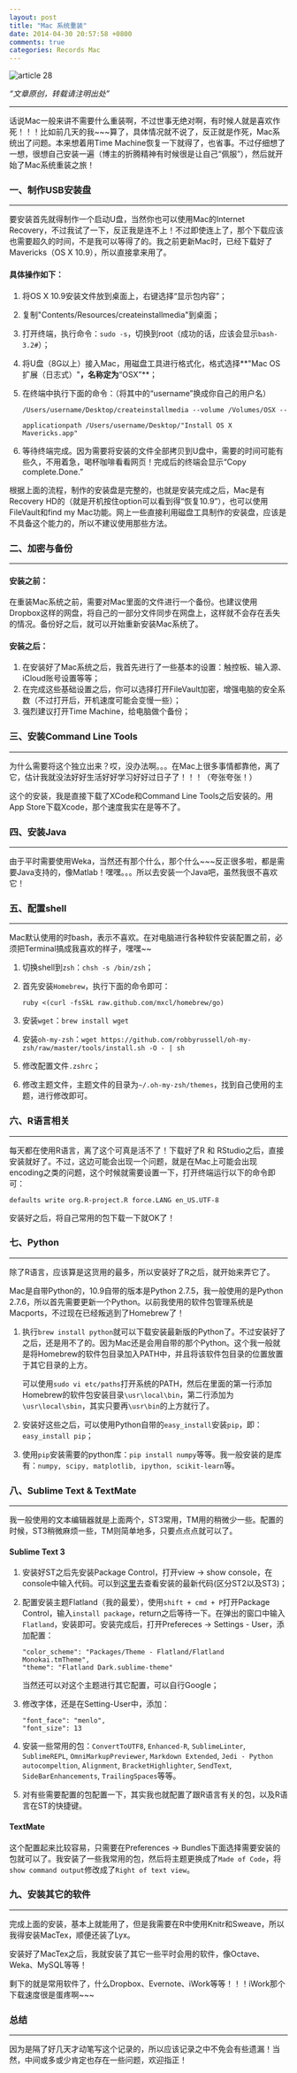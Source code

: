 ```yaml
---
layout: post
title: "Mac 系统重装"
date: 2014-04-30 20:57:58 +0800
comments: true
categories: Records Mac
---
```


![article 28](/images/article/article28.jpg)
<!-- more -->

*“文章原创，转载请注明出处”*

***

话说Mac一般来讲不需要什么重装啊，不过世事无绝对啊，有时候人就是喜欢作死！！！比如前几天的我~~~算了，具体情况就不说了，反正就是作死，Mac系统出了问题。本来想着用Time Machine恢复一下就得了，也省事。不过仔细想了一想，很想自己安装一遍（博主的折腾精神有时候很是让自己“佩服”），然后就开始了Mac系统重装之旅！

### 一、制作USB安装盘
***

要安装首先就得制作一个启动U盘，当然你也可以使用Mac的Internet Recovery，不过我试了一下，反正我是连不上！不过即使连上了，那个下载应该也需要超久的时间，不是我可以等得了的。我之前更新Mac时，已经下载好了Mavericks（OS X 10.9），所以直接拿来用了。

#### 具体操作如下：

1. 将OS X 10.9安装文件放到桌面上，右键选择“显示包内容”；
2. 复制"Contents/Resources/createinstallmedia"到桌面；
3. 打开终端，执行命令：`sudo -s`，切换到root（成功的话，应该会显示`bash-3.2#`）；
4. 将U盘（8G以上）接入Mac，用磁盘工具进行格式化，格式选择**"Mac OS扩展（日志式）"**，名称定为**“OSX”**；
5. 在终端中执行下面的命令：（将其中的“username”换成你自己的用户名）

    ```
    /Users/username/Desktop/createinstallmedia --volume /Volumes/OSX --
    ```

    ```
    applicationpath /Users/username/Desktop/"Install OS X Mavericks.app"
    ```

6. 等待终端完成。因为需要将安装的文件全部拷贝到U盘中，需要的时间可能有些久，不用着急，喝杯咖啡看看网页！完成后的终端会显示“Copy complete.Done.”

根据上面的流程，制作的安装盘是完整的，也就是安装完成之后，Mac是有Recovery HD的（就是开机按住option可以看到得“恢复10.9”），也可以使用FileVault和find my Mac功能。网上一些直接利用磁盘工具制作的安装盘，应该是不具备这个能力的，所以不建议使用那些方法。


### 二、加密与备份
***

#### 安装之前：

在重装Mac系统之前，需要对Mac里面的文件进行一个备份。也建议使用Dropbox这样的网盘，将自己的一部分文件同步在网盘上，这样就不会存在丢失的情况。备份好之后，就可以开始重新安装Mac系统了。

#### 安装之后：

1. 在安装好了Mac系统之后，我首先进行了一些基本的设置：触控板、输入源、iCloud账号设置等等；
2. 在完成这些基础设置之后，你可以选择打开FileVault加密，增强电脑的安全系数（不过打开后，开机速度可能会变慢一些）；
3. 强烈建议打开Time Machine，给电脑做个备份；

### 三、安装Command Line Tools
***

为什么需要将这个独立出来？哎，没办法啊。。。在Mac上很多事情都靠他，离了它，估计我就没法好好生活好好学习好好过日子了！！！（夸张夸张！）

这个的安装，我是直接下载了XCode和Command Line Tools之后安装的。用App Store下载Xcode，那个速度我实在是等不了。

### 四、安装Java
***

由于平时需要使用Weka，当然还有那个什么，那个什么~~~反正很多啦，都是需要Java支持的，像Matlab！嘿嘿。。。所以去安装一个Java吧，虽然我很不喜欢它！

### 五、配置shell
***

Mac默认使用的时bash，表示不喜欢。在对电脑进行各种软件安装配置之前，必须把Terminal搞成我喜欢的样子，嘿嘿~~

1. 切换shell到`zsh`：`chsh -s /bin/zsh`；
2. 首先安装`Homebrew`，执行下面的命令即可：

    ```
    ruby <(curl -fsSkL raw.github.com/mxcl/homebrew/go)
    ```

3. 安装`wget`：`brew install wget`
4. 安装`oh-my-zsh`：`wget https://github.com/robbyrussell/oh-my-zsh/raw/master/tools/install.sh -O - | sh`
5. 修改配置文件`.zshrc`；
6. 修改主题文件，主题文件的目录为`~/.oh-my-zsh/themes`，找到自己使用的主题，进行修改即可。

### 六、R语言相关
***

每天都在使用R语言，离了这个可真是活不了！下载好了R 和 RStudio之后，直接安装就好了。不过，这边可能会出现一个问题，就是在Mac上可能会出现encoding之类的问题，这个时候就需要设置一下，打开终端运行以下的命令即可：

```
defaults write org.R-project.R force.LANG en_US.UTF-8
```

安装好之后，将自己常用的包下载一下就OK了！

### 七、Python
***

除了R语言，应该算是这货用的最多，所以安装好了R之后，就开始来弄它了。

Mac是自带Python的，10.9自带的版本是Python 2.7.5，我一般使用的是Python 2.7.6，所以首先需要更新一个Python。以前我使用的软件包管理系统是Macports，不过现在已经叛逃到了Homebrew了！

1. 执行`brew install python`就可以下载安装最新版的Python了。不过安装好了之后，还是用不了的。因为Mac还是会用自带的那个Python。这个我一般就是将Homebrew的软件包目录加入PATH中，并且将该软件包目录的位置放置于其它目录的上方。

    可以使用`sudo vi etc/paths`打开系统的PATH，然后在里面的第一行添加Homebrew的软件包安装目录`\usr\local\bin`，第二行添加为`\usr\local\sbin`，其实只要再`\usr\bin`的上方就行了。

2. 安装好这些之后，可以使用Python自带的`easy_install`安装`pip`，即：`easy_install pip`；
3. 使用`pip`安装需要的python库：`pip install numpy`等等。我一般安装的是库有：`numpy, scipy, matplotlib, ipython, scikit-learn`等。

### 八、Sublime Text & TextMate
***

我一般使用的文本编辑器就是上面两个，ST3常用，TM用的稍微少一些。配置的时候，ST3稍微麻烦一些，TM则简单地多，只要点点点就可以了。

#### Sublime Text 3

1. 安装好ST之后先安装Package Control，打开view -> show console，在console中输入代码。可以到[这里](https://sublime.wbond.net/installation)去查看安装的最新代码(区分ST2以及ST3)；

2. 配置安装主题Flatland（我的最爱），使用`shift + cmd + P`打开Package Control，输入`install package`，return之后等待一下。在弹出的窗口中输入`Flatland`，安装即可。安装完成后，打开Prefereces -> Settings - User，添加配置：

    ```
    "color_scheme": "Packages/Theme - Flatland/Flatland Monokai.tmTheme",
    "theme": "Flatland Dark.sublime-theme"
    ```

    当然还可以对这个主题进行其它配置，可以自行Google；

3. 修改字体，还是在Setting-User中，添加：

    ```
    "font_face": "menlo",
    "font_size": 13
    ```

4. 安装一些常用的包：`ConvertToUTF8`, `Enhanced-R`, `SublimeLinter`, `SublimeREPL`, `OmniMarkupPreviewer`, `Markdown Extended`, `Jedi - Python autocompeltion`, `Alignment`, `BracketHighlighter`, `SendText`, `SideBarEnhancements`, `TrailingSpaces`等等。
5. 对有些需要配置的包配置一下，其实我也就配置了跟R语言有关的包，以及R语言在ST的快捷键。

#### TextMate

这个配置起来比较容易，只需要在Preferences -> Bundles下面选择需要安装的包就可以了。我安装了一些我常用的包，然后将主题更换成了`Made of Code`，将`show command output`修改成了`Right of text view`。

### 九、安装其它的软件
***

完成上面的安装，基本上就能用了，但是我需要在R中使用Knitr和Sweave，所以我得安装MacTex，顺便还装了Lyx。

安装好了MacTex之后，我就安装了其它一些平时会用的软件，像Octave、Weka、MySQL等等！

剩下的就是常用软件了，什么Dropbox、Evernote、iWork等等！！！iWork那个下载速度很是蛋疼啊~~~

### 总结
***

因为是隔了好几天才动笔写这个记录的，所以应该记录之中不免会有些遗漏！当然，中间或多或少肯定也存在一些问题，欢迎指正！
